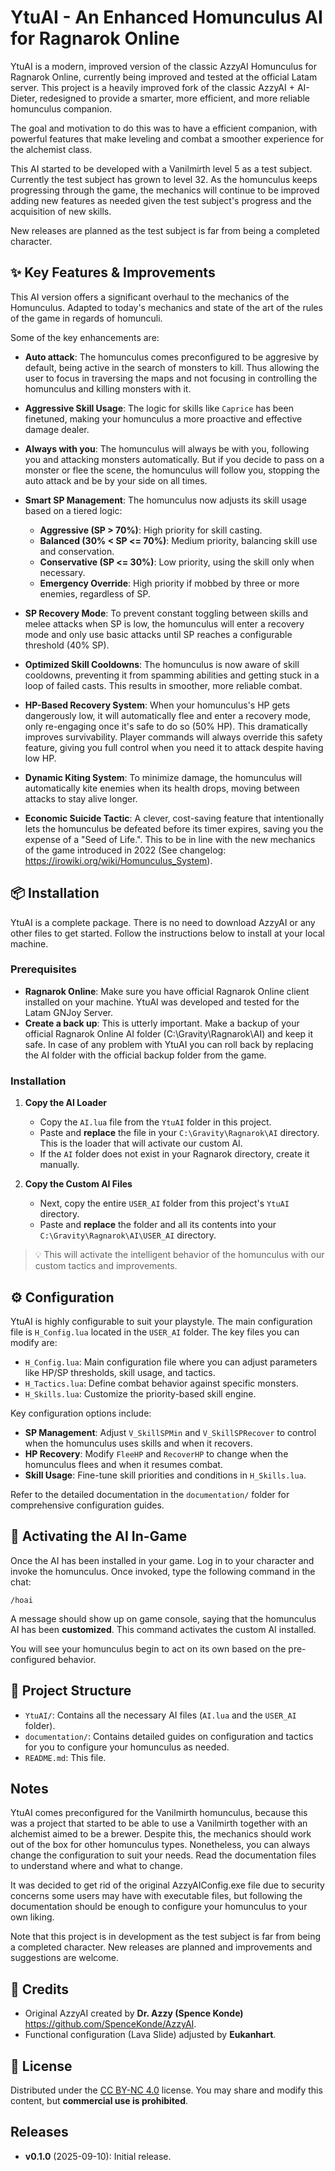 # YtuAI - An Enhanced Homunculus AI for Ragnarok Online

YtuAI is a modern, improved version of the classic AzzyAI Homunculus for Ragnarok Online, currently being improved and tested at the official Latam server. This project is a heavily improved fork of the classic AzzyAI + AI-Dieter, redesigned to provide a smarter, more efficient, and more reliable homunculus companion.

The goal and motivation to do this was to have a efficient companion, with powerful features that make leveling and combat a smoother experience for the alchemist class.

This AI started to be developed with a Vanilmirth level 5 as a test subject. Currently the test subject has grown to level 32. As the homunculus keeps progressing through the game, the mechanics will continue to be improved adding new features as needed given the test subject's progress and the acquisition of new skills. 

New releases are planned as the test subject is far from being a completed character.

## ✨ Key Features & Improvements

This AI version offers a significant overhaul to the mechanics of the Homunculus. Adapted to today's mechanics and state of the art of the rules of the game in regards of homunculi. 

Some of the key enhancements are:

-   **Auto attack**: The homunculus comes preconfigured to be aggresive by default, being active in the search of monsters to kill. Thus allowing the user to focus in traversing the maps and not focusing in controlling the homunculus and killing monsters with it.

-   **Aggressive Skill Usage**: The logic for skills like `Caprice` has been finetuned, making your homunculus a more proactive and effective damage dealer.

-   **Always with you**: The homunculus will always be with you, following you and attacking monsters automatically. But if you decide to pass on a monster or flee the scene, the homunculus will follow you, stopping the auto attack and be by your side on all times.

-   **Smart SP Management**: The homunculus now adjusts its skill usage based on a tiered logic:
    - **Aggressive (SP > 70%)**: High priority for skill casting.
    - **Balanced (30% < SP <= 70%)**: Medium priority, balancing skill use and conservation.
    - **Conservative (SP <= 30%)**: Low priority, using the skill only when necessary.
    - **Emergency Override**: High priority if mobbed by three or more enemies, regardless of SP.

-   **SP Recovery Mode**: To prevent constant toggling between skills and melee attacks when SP is low, the homunculus will enter a recovery mode and only use basic attacks until SP reaches a configurable threshold (40% SP).

-   **Optimized Skill Cooldowns**: The homunculus is now aware of skill cooldowns, preventing it from spamming abilities and getting stuck in a loop of failed casts. This results in smoother, more reliable combat.

-   **HP-Based Recovery System**: When your homunculus's HP gets dangerously low, it will automatically flee and enter a recovery mode, only re-engaging once it's safe to do so (50% HP). This dramatically improves survivability. Player commands will always override this safety feature, giving you full control when you need it to attack despite having low HP.

-   **Dynamic Kiting System**: To minimize damage, the homunculus will automatically kite enemies when its health drops, moving between attacks to stay alive longer.

-   **Economic Suicide Tactic**: A clever, cost-saving feature that intentionally lets the homunculus be defeated before its timer expires, saving you the expense of a "Seed of Life.". This to be in line with the new mechanics of the game introduced in 2022 (See changelog: https://irowiki.org/wiki/Homunculus_System).

## 📦 Installation

YtuAI is a complete package. There is no need to download AzzyAI or any other files to get started. Follow the instructions below to install at your local machine.

### Prerequisites

-   **Ragnarok Online**: Make sure you have official Ragnarok Online client installed on your machine. YtuAI was developed and tested for the Latam GNJoy Server.
-   **Create a back up**: This is utterly important. Make a backup of your official Ragnarok Online AI folder (C:\Gravity\Ragnarok\AI) and keep it safe. In case of any problem with YtuAI you can roll back by replacing the AI folder with the official backup folder from the game.

### Installation

1.  **Copy the AI Loader**
    -   Copy the `AI.lua` file from the `YtuAI` folder in this project.
    -   Paste and **replace** the file in your `C:\Gravity\Ragnarok\AI` directory. This is the loader that will activate our custom AI.
    -   If the `AI` folder does not exist in your Ragnarok directory, create it manually.

2.  **Copy the Custom AI Files**
    -   Next, copy the entire `USER_AI` folder from this project's `YtuAI` directory.
    -   Paste and **replace** the folder and all its contents into your `C:\Gravity\Ragnarok\AI\USER_AI` directory.

> 💡 This will activate the intelligent behavior of the homunculus with our custom tactics and improvements.

## ⚙️ Configuration

YtuAI is highly configurable to suit your playstyle. The main configuration file is `H_Config.lua` located in the `USER_AI` folder. The key files you can modify are:

- `H_Config.lua`: Main configuration file where you can adjust parameters like HP/SP thresholds, skill usage, and tactics.
- `H_Tactics.lua`: Define combat behavior against specific monsters.
- `H_Skills.lua`: Customize the priority-based skill engine.

Key configuration options include:

- **SP Management**: Adjust `V_SkillSPMin` and `V_SkillSPRecover` to control when the homunculus uses skills and when it recovers.
- **HP Recovery**: Modify `FleeHP` and `RecoverHP` to change when the homunculus flees and when it resumes combat.
- **Skill Usage**: Fine-tune skill priorities and conditions in `H_Skills.lua`.

Refer to the detailed documentation in the `documentation/` folder for comprehensive configuration guides.

## 🧪 Activating the AI In-Game

Once the AI has been installed in your game. Log in to your character and invoke the homunculus. Once invoked, type the following command in the chat:

```
/hoai
```

A message should show up on game console, saying that the homunculus AI has been **customized**. This command activates the custom AI installed. 

You will see your homunculus begin to act on its own based on the pre-configured behavior.

## 📁 Project Structure

-   `YtuAI/`: Contains all the necessary AI files (`AI.lua` and the `USER_AI` folder).
-   `documentation/`: Contains detailed guides on configuration and tactics for you to configure your homunculus as needed.
-   `README.md`: This file.

## Notes

YtuAI comes preconfigured for the Vanilmirth homunculus, because this was a project that started to be able to use a Vanilmirth together with an alchemist aimed to be a brewer. Despite this, the mechanics should work out of the box for other homunculus types. Nonetheless, you can always change the configuration to suit your needs. Read the documentation files to understand where and what to change.

It was decided to get rid of the original AzzyAIConfig.exe file due to security concerns some users may have with executable files, but following the documentation should be enough to configure your homunculus to your own liking.

Note that this project is in development as the test subject is far from being a completed character. New releases are planned and improvements and suggestions are welcome.

## 🤝 Credits

-   Original AzzyAI created by **Dr. Azzy (Spence Konde)** https://github.com/SpenceKonde/AzzyAI.
-   Functional configuration (Lava Slide) adjusted by **Eukanhart**.

## 📜 License

Distributed under the [CC BY-NC 4.0](https://creativecommons.org/licenses/by-nc/4.0/) license. You may share and modify this content, but **commercial use is prohibited**.

## Releases

-   **v0.1.0** (2025-09-10): Initial release.
